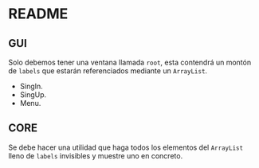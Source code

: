 # README

## GUI

Solo debemos tener una ventana llamada `root`,
esta contendrá un montón de `labels` que estarán
referenciados mediante un `ArrayList`.



- SingIn.
- SingUp.
- Menu.

## CORE

Se debe hacer una utilidad que haga todos los
elementos del `ArrayList` lleno de `labels`
invisibles y muestre uno en concreto.
